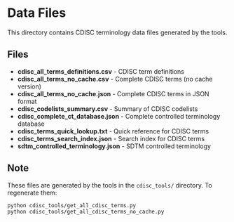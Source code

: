 # Data Files

This directory contains CDISC terminology data files generated by the tools.

## Files

- **cdisc_all_terms_definitions.csv** - CDISC term definitions
- **cdisc_all_terms_no_cache.csv** - Complete CDISC terms (no cache version)
- **cdisc_all_terms_no_cache.json** - Complete CDISC terms in JSON format
- **cdisc_codelists_summary.csv** - Summary of CDISC codelists
- **cdisc_complete_ct_database.json** - Complete controlled terminology database
- **cdisc_terms_quick_lookup.txt** - Quick reference for CDISC terms
- **cdisc_terms_search_index.json** - Search index for CDISC terms
- **sdtm_controlled_terminology.json** - SDTM controlled terminology

## Note

These files are generated by the tools in the `cdisc_tools/` directory. To regenerate them:

```bash
python cdisc_tools/get_all_cdisc_terms.py
python cdisc_tools/get_all_cdisc_terms_no_cache.py
```